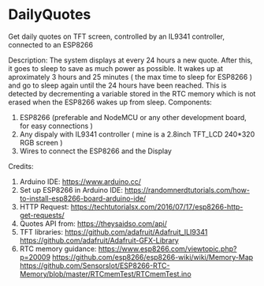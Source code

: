 # DailyQuotes
Get daily quotes on TFT screen, controlled by an IL9341 controller, connected to an ESP8266

Description:
	The system displays at every 24 hours a new quote. After this, it goes to sleep to save as much power as possible. 
	It wakes up at aproximately 3 hours and 25 minutes ( the max time to sleep for ESP8266 ) and go to sleep again until the 24 hours have been reached. This is detected by decrementing a variable stored in the RTC memory which is not erased when the ESP8266 wakes up from sleep.
Components:
1. ESP8266 (preferable and NodeMCU or any other development board, for easy connections )
2. Any dispaly with IL9341 controller ( mine is a 2.8inch TFT_LCD 240*320 RGB screen )
3. Wires to connect the ESP8266 and the Display

Credits:
1. Arduino IDE: https://www.arduino.cc/
2. Set up ESP8266 in Arduino IDE: https://randomnerdtutorials.com/how-to-install-esp8266-board-arduino-ide/
3. HTTP Request: https://techtutorialsx.com/2016/07/17/esp8266-http-get-requests/
4. Quotes API from: https://theysaidso.com/api/
5. TFT libraries: https://github.com/adafruit/Adafruit_ILI9341
				  https://github.com/adafruit/Adafruit-GFX-Library
6. RTC memory guidance: https://www.esp8266.com/viewtopic.php?p=20009
						https://github.com/esp8266/esp8266-wiki/wiki/Memory-Map
						https://github.com/SensorsIot/ESP8266-RTC-Memory/blob/master/RTCmemTest/RTCmemTest.ino